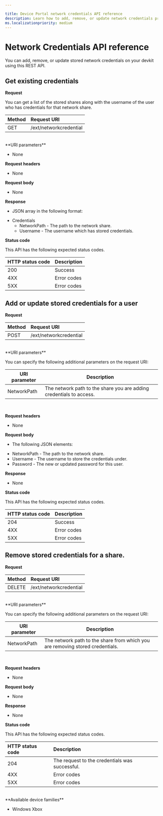 ```yaml
---

title: Device Portal network credentials API reference
description: Learn how to add, remove, or update network credentials programatically.
ms.localizationpriority: medium
---
```


# Network Credentials API reference
You can add, remove, or update stored network credentials on your devkit using this REST API.

## Get existing credentials

**Request**

You can get a list of the stored shares along with the username of the user who has credentials for that network share.

Method      | Request URI
:------     | :-----
GET | /ext/networkcredential
<br />
**URI parameters**

- None

**Request headers**

- None

**Request body**   

- None

**Response**   

- JSON array in the following format:
* Credentials
  * NetworkPath - The path to the network share.
  * Username - The username which has stored credentials.

**Status code**

This API has the following expected status codes.

HTTP status code      | Description
:------     | :-----
200 | Success
4XX | Error codes
5XX | Error codes

## Add or update stored credentials for a user

**Request**

Method      | Request URI
:------     | :-----
POST | /ext/networkcredential
<br />
**URI parameters**

You can specify the following additional parameters on the request URI:

| URI parameter      | Description     | 
| ------------------ |-----------------|
| NetworkPath        | The network path to the share you are adding credentials to access. |
<br>

**Request headers**

- None

**Request body**

- The following JSON elements:
* NetworkPath - The path to the network share.
* Username - The username to store the credentials under.
* Password - The new or updated password for this user.

**Response**   

- None  

**Status code**

This API has the following expected status codes.

HTTP status code      | Description
:------     | :-----
204 | Success
4XX | Error codes
5XX | Error codes

## Remove stored credentials for a share.

**Request**

Method      | Request URI
:------     | :-----
DELETE | /ext/networkcredential
<br />
**URI parameters**

You can specify the following additional parameters on the request URI:

| URI parameter      | Description     | 
| ------------------ |-----------------|
| NetworkPath        | The network path to the share from which you are removing stored credentials. |
<br>

**Request headers**

- None

**Request body**   

- None

**Response**   

- None 

**Status code**

This API has the following expected status codes.

HTTP status code      | Description
:------     | :-----
204 | The request to the credentials was successful.
4XX | Error codes
5XX | Error codes

<br />
**Available device families**

* Windows Xbox


